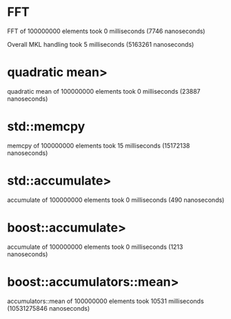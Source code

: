 # FFT
FFT of 100000000 elements took 0 milliseconds (7746 nanoseconds)

Overall MKL handling took 5 milliseconds (5163261 nanoseconds)

# quadratic mean>
quadratic mean of 100000000 elements took 0 milliseconds (23887 nanoseconds)

# std::memcpy
memcpy of 100000000 elements took 15 milliseconds (15172138 nanoseconds)

# std::accumulate>
accumulate of 100000000 elements took 0 milliseconds (490 nanoseconds)

# boost::accumulate>
accumulate of 100000000 elements took 0 milliseconds (1213 nanoseconds)

# boost::accumulators::mean>
accumulators::mean of 100000000 elements took 10531 milliseconds (10531275846 nanoseconds)
